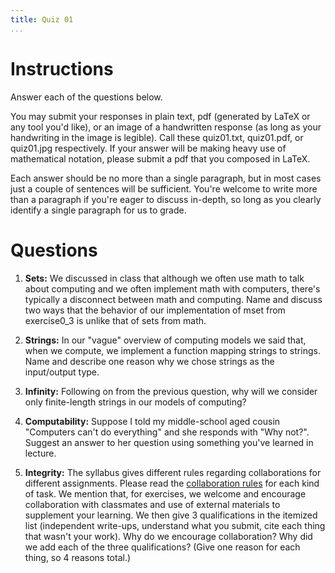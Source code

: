 ```yaml
---
title: Quiz 01
...
```


# Instructions

Answer each of the questions below. 

You may submit your responses in plain text, pdf (generated by LaTeX or any tool you'd like), or an image of a  handwritten response (as long as your handwriting in the image is legible). Call these quiz01.txt, quiz01.pdf, or quiz01.jpg respectively. If your answer will be making heavy use of mathematical notation, please submit a pdf that you composed in LaTeX.

Each answer should be no more than a single paragraph, but in most cases just a couple of sentences will be sufficient. You're welcome to write more than a paragraph if you're eager to discuss in-depth, so long as you clearly identify a single paragraph for us to grade.


# Questions

1. **Sets:** We discussed in class that although we often use math to talk about computing and we often implement math with computers, there's typically a disconnect between math and computing. Name and discuss two ways that the behavior of our implementation of mset from exercise0_3 is unlike that of sets from math.

1. **Strings:** In our "vague" overview of computing models we said that, when we compute, we implement a function mapping strings to strings. Name and describe one reason why we chose strings as the input/output type.

1. **Infinity:** Following on from the previous question, why will we consider only finite-length strings in our models of computing?

1. **Computability:** Suppose I told my middle-school aged cousin "Computers can't do everything" and she responds with "Why not?". Suggest an answer to her question using something you've learned in lecture.

1. **Integrity:** The syllabus gives different rules regarding collaborations for different assignments. Please read the [collaboration rules](https://www.cs.virginia.edu/~njb2b/cstheory/s2020/syllabus.html#no-plagiarism-nor-anything-like-it) for each kind of task. We mention that, for exercises, we welcome and encourage collaboration with classmates and use of external materials to supplement your learning. We then give 3 qualifications in the itemized list (independent write-ups, understand what you submit, cite each thing that wasn't your work). Why do we encourage collaboration? Why did we add each of the three qualifications? (Give one reason for each thing, so 4 reasons total.)
